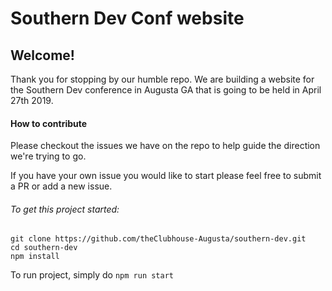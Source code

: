 # Southern Dev Conf website

## Welcome!

Thank you for stopping by our humble repo. We are building a website for the Southern Dev conference in Augusta GA that is going to be held in April 27th 2019.

#### How to contribute
Please checkout the issues we have on the repo to help guide the direction we're trying to go. 

If you have your own issue you would like to start please feel free to submit a PR or add a new issue. 

###### To get this project started:

```
git clone https://github.com/theClubhouse-Augusta/southern-dev.git
cd southern-dev
npm install
```

To run project, simply do `npm run start`

